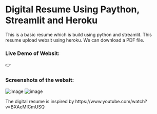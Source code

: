 <h1>Digital Resume Using Paython, Streamlit and Heroku</h1>

<p>This is a basic resume which is build using python and streamlit. This resume upload websit using heroku. We can download a PDF file.</p>

<h3> Live Demo of Websit: </h3>
👉
<h3> Screenshots of the websit: </h3>

![image](https://github.com/Akash-Ahamed/Digital-Resume/assets/121907168/5ca7b731-9ab5-4ec9-a930-b0268325fb6d)
![image](https://github.com/Akash-Ahamed/Digital-Resume/assets/121907168/8cbe3d69-48fb-41ec-9549-97d54a78751c)

<p>The digital resume is inspired by https://www.youtube.com/watch?v=BXAeMICmUSQ </p>



